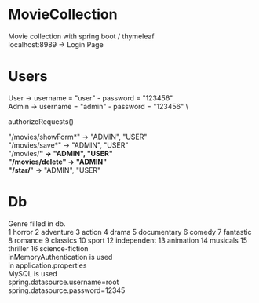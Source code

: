 # MovieCollection
 Movie collection with spring boot / thymeleaf \
 localhost:8989 -> Login Page


# Users
  User -> username = "user" - password = "123456" \
  Admin -> username = "admin" - password = "123456" \ 
  
  authorizeRequests() 
  
  "/movies/showForm*" -> "ADMIN", "USER" \
  "/movies/save*" -> "ADMIN", "USER" \
  "/movies/**" -> "ADMIN", "USER" \
  "/movies/delete" -> "ADMIN" \
  "/star/**" -> "ADMIN", "USER" 
  
  
  
  
  
  
  
# Db
  Genre filled in db. \
  1	horror
  2	adventure
  3	action
  4	drama
  5	documentary
  6	comedy
  7	fantastic
  8	romance
  9	classics
  10	sport
  12	independent
  13	animation
  14	musicals
  15	thriller
  16	science-fiction
  	\
  inMemoryAuthentication is used \
  in application.properties \
  MySQL is used\
  spring.datasource.username=root \
  spring.datasource.password=12345

